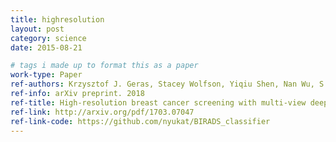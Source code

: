 ```yaml
---
title: highresolution
layout: post
category: science
date: 2015-08-21

# tags i made up to format this as a paper
work-type: Paper
ref-authors: Krzysztof J. Geras, Stacey Wolfson, Yiqiu Shen, Nan Wu, S. Gene Kim, Eric Kim, Laura Heacock, Ujas Parikh, Linda Moy and Kyunghyun Cho
ref-info: arXiv preprint. 2018
ref-title: High-resolution breast cancer screening with multi-view deep convolutional neural networks
ref-link: http://arxiv.org/pdf/1703.07047
ref-link-code: https://github.com/nyukat/BIRADS_classifier
---
```


